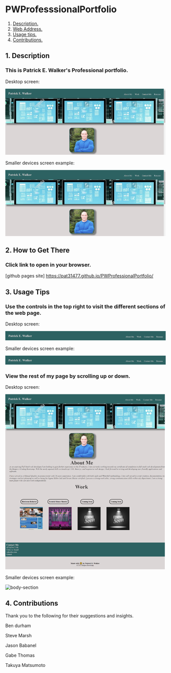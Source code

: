 # PWProfesssionalPortfolio

1. [ Description. ](#desc)
2. [ Web Address. ](#web-address)
3. [ Usage tips. ](#usage)
4. [ Contributions. ](#contributions)


<a name="desc"></a>
## 1. Description


### This is Patrick E. Walker's Professional portfolio.


Desktop screen:

![Top-Page-Area](./Assets/Images/LandingPage.png?raw=true "Top-Page-Area")

Smaller devices screen example:

![Top-Page-Area](./Assets/Images/LandingPage.png?raw=true "Top-Page-Area")

<a name="web-address"></a>
## 2. How to Get There

### Click link to open in your browser.


[github pages site] https://pat31477.github.io/PWProfessionalPortfolio/

<a name="usage"></a>
## 3. Usage Tips


### Use the controls in the top right to visit the different sections of the web page.

Desktop screen:

![nav-menu](./Assets/Images/Nav-Menu.png?raw=true "Navigational Menu")

Smaller devices screen example:

![nav-menu](./Assets/Images/Nav-Menu.png?raw=true "Navigational Menu")



### View the rest of my page by scrolling up or down.

Desktop screen:

![body-section](./Assets/Images/FullScreenWebPage.png?raw=true "Body Section")

Smaller devices screen example:

![body-section](./Assets/Images/##################.JPG?raw=true "Body Section")


<a name="contributions"></a>
## 4. Contributions
Thank you to the following for their suggestions and insights.

Ben durham

Steve Marsh

Jason Babanel

Gabe Thomas

Takuya Matsumoto
